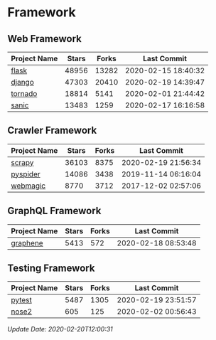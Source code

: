# Framework

## Web Framework

| Project Name | Stars | Forks | Last Commit |
| ------------ | ----- | ----- | ----------- |
| [flask](https://github.com/pallets/flask) | 48956 | 13282 | 2020-02-15 18:40:32 |
| [django](https://github.com/django/django) | 47303 | 20410 | 2020-02-19 14:39:47 |
| [tornado](https://github.com/tornadoweb/tornado) | 18814 | 5141 | 2020-02-01 21:44:42 |
| [sanic](https://github.com/huge-success/sanic) | 13483 | 1259 | 2020-02-17 16:16:58 |

## Crawler Framework

| Project Name | Stars | Forks | Last Commit |
| ------------ | ----- | ----- | ----------- |
| [scrapy](https://github.com/scrapy/scrapy) | 36103 | 8375 | 2020-02-19 21:56:34 |
| [pyspider](https://github.com/binux/pyspider) | 14086 | 3438 | 2019-11-14 06:16:04 |
| [webmagic](https://github.com/code4craft/webmagic) | 8770 | 3712 | 2017-12-02 02:57:06 |

## GraphQL Framework

| Project Name | Stars | Forks | Last Commit |
| ------------ | ----- | ----- | ----------- |
| [graphene](https://github.com/graphql-python/graphene) | 5413 | 572 | 2020-02-18 08:53:48 |

## Testing Framework

| Project Name | Stars | Forks | Last Commit |
| ------------ | ----- | ----- | ----------- |
| [pytest](https://github.com/pytest-dev/pytest) | 5487 | 1305 | 2020-02-19 23:51:57 |
| [nose2](https://github.com/nose-devs/nose2) | 605 | 125 | 2020-02-02 00:56:43 |

*Update Date: 2020-02-20T12:00:31*